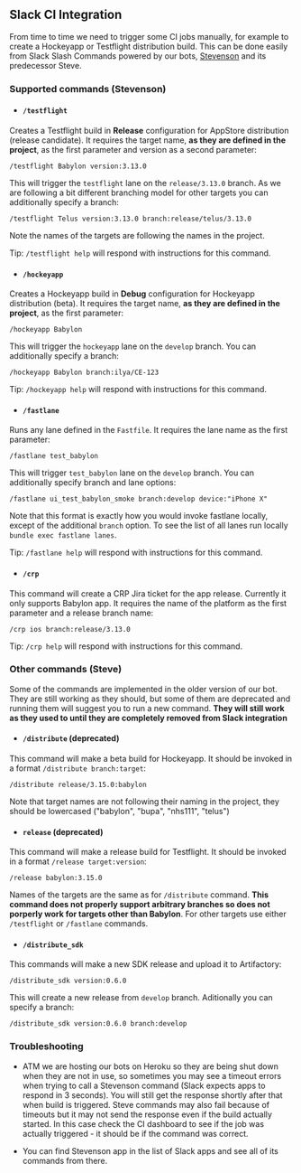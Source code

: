 ## Slack CI Integration

From time to time we need to trigger some CI jobs manually, for example to create a Hockeyapp or Testflight distribution build. This can be done easily from Slack Slash Commands powered by our bots, [Stevenson](https://github.com/Babylonpartners/Stevenson) and its predecessor Steve.

### Supported commands (Stevenson)

* #### `/testflight` 

Creates a Testflight build in **Release** configuration for AppStore distribution (release candidate). It requires the target name, **as they are defined in the project**, as the first parameter and version as a second parameter:

```
/testflight Babylon version:3.13.0
```

This will trigger the `testflight` lane on the `release/3.13.0` branch. As we are following a bit different branching model for other targets you can additionally specify a branch:

```
/testflight Telus version:3.13.0 branch:release/telus/3.13.0
```

Note the names of the targets are following the names in the project.

Tip: `/testflight help` will respond with instructions for this command.

* #### `/hockeyapp`

Creates a Hockeyapp build in **Debug** configuration for Hockeyapp distribution (beta). It requires the target name, **as they are defined in the project**, as the first parameter:

```
/hockeyapp Babylon
```

This will trigger the `hockeyapp` lane on the `develop` branch. You can additionally specify a branch:

```
/hockeyapp Babylon branch:ilya/CE-123
```

Tip: `/hockeyapp help` will respond with instructions for this command.

* #### `/fastlane`

Runs any lane defined in the `Fastfile`. It requires the lane name as the first parameter:

```
/fastlane test_babylon 
```

This will trigger `test_babylon` lane on the `develop` branch. You can additionally specify branch and lane options:

```
/fastlane ui_test_babylon_smoke branch:develop device:"iPhone X"
```

Note that this format is exactly how you would invoke fastlane locally, except of the additional `branch` option.
To see the list of all lanes run locally `bundle exec fastlane lanes`.

Tip: `/fastlane help` will respond with instructions for this command.

* #### `/crp`

This command will create a CRP Jira ticket for the app release. Currently it only supports Babylon app. It requires the name of the platform as the first parameter and a release branch name:

```
/crp ios branch:release/3.13.0
```

Tip: `/crp help` will respond with instructions for this command.

### Other commands (Steve)

Some of the commands are implemented in the older version of our bot. They are still working as they should, but some of them are deprecated and running them will suggest you to run a new command. **They will still work as they used to until they are completely removed from Slack integration**

* #### `/distribute` (deprecated)

This command will make a beta build for Hockeyapp. It should be invoked in a format `/distribute branch:target`:

```
/distribute release/3.15.0:babylon
```

Note that target names are not following their naming in the project, they should be lowercased ("babylon", "bupa", "nhs111", "telus")

* #### `release` (deprecated)

This command will make a release build for Testflight. It should be invoked in a format `/release target:version`:

```
/release babylon:3.15.0
```

Names of the targets are the same as for `/distribute` command. **This command does not properly support arbitrary branches so does not porperly work for targets other than Babylon**. For other targets use either `/testflight` or `/fastlane` commands.

* #### `/distribute_sdk`

This commands will make a new SDK release and upload it to Artifactory:

```
/distribute_sdk version:0.6.0
```

This will create a new release from `develop` branch. Aditionally you can specify a branch:

```
/distribute_sdk version:0.6.0 branch:develop
```

### Troubleshooting

* ATM we are hosting our bots on Heroku so they are being shut down when they are not in use, so sometimes you may see a timeout errors when trying to call a Stevenson command (Slack expects apps to respond in 3 seconds). You will still get the response shortly after that when build is triggered. Steve commands may also fail because of timeouts but it may not send the response even if the build actually started. In this case check the CI dashboard to see if the job was actually triggered - it should be if the command was correct.

* You can find Stevenson app in the list of Slack apps and see all of its commands from there.
